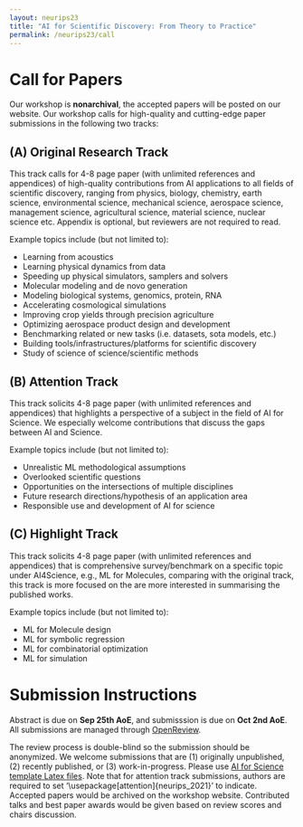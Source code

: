 ```yaml
---
layout: neurips23
title: "AI for Scientific Discovery: From Theory to Practice"
permalink: /neurips23/call
---
```


# Call for Papers
Our workshop is **nonarchival**, the accepted papers will be posted on our website. 
Our workshop calls for high-quality and cutting-edge paper submissions in the following two tracks:

## (A) Original Research Track

This track calls for 4-8 page paper (with unlimited references and appendices) of high-quality contributions from AI applications to all fields of scientific discovery, ranging from physics, biology, chemistry, earth science, environmental science, mechanical science, aerospace science, management science, agricultural science, material science, nuclear science etc. Appendix is optional, but reviewers are not required to read. 

Example topics include (but not limited to):
- Learning from acoustics
- Learning physical dynamics from data
- Speeding up physical simulators, samplers and solvers
- Molecular modeling and de novo generation
- Modeling biological systems, genomics, protein, RNA 
- Accelerating cosmological simulations
- Improving crop yields through precision agriculture
- Optimizing aerospace product design and development
- Benchmarking related or new tasks (i.e. datasets, sota models, etc.)
- Building tools/infrastructures/platforms for scientific discovery
- Study of science of science/scientific methods

## (B) Attention Track

This track solicits 4-8 page paper (with unlimited references and appendices) that highlights a perspective of a subject in the field of AI for Science. We especially welcome contributions that discuss the gaps between AI and Science.

Example topics include (but not limited to):
- Unrealistic ML methodological assumptions
- Overlooked scientific questions
- Opportunities on the intersections of multiple disciplines
- Future research directions/hypothesis of an application area
- Responsible use and development of AI for science


## (C) Highlight Track

This track solicits 4-8 page paper (with unlimited references and appendices) that is comprehensive survey/benchmark on a specific topic under AI4Science, e.g., ML for Molecules, comparing with the original track, this track is more focused on the are more interested in summarising the published works. 

Example topics include (but not limited to):
- ML for Molecule design
- ML for symbolic regression
- ML for combinatorial optimization
- ML for simulation

# Submission Instructions

Abstract is due on **Sep 25th AoE**, and submisssion is due on **Oct 2nd AoE**. All submissions are managed through [OpenReview](https://openreview.net/group?id=NeurIPS.cc/2022/Workshop/AI4Science).

The review process is double-blind so the submission should be anonymized. We welcome submissions that are (1) originally unpublished, (2) recently published, or (3) work-in-progress.
Please use [AI for Science template Latex files](https://bit.ly/3rOZaZl). Note that for attention track submissions, authors are required to set ‘\usepackage[attention]{neurips_2021}’ to indicate. 
Accepted papers would be archived on the workshop website. Contributed talks and best paper awards would be given based on review scores and chairs discussion. 
